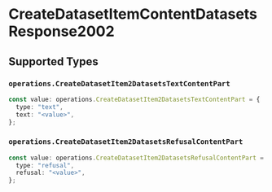 # CreateDatasetItemContentDatasetsResponse2002


## Supported Types

### `operations.CreateDatasetItem2DatasetsTextContentPart`

```typescript
const value: operations.CreateDatasetItem2DatasetsTextContentPart = {
  type: "text",
  text: "<value>",
};
```

### `operations.CreateDatasetItem2DatasetsRefusalContentPart`

```typescript
const value: operations.CreateDatasetItem2DatasetsRefusalContentPart = {
  type: "refusal",
  refusal: "<value>",
};
```

